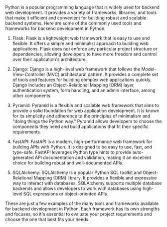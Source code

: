Python is a popular programming language that is widely used for backend web development. It provides a variety of frameworks, libraries, and tools that make it efficient and convenient for building robust and scalable backend systems. Here are some of the commonly used tools and frameworks for backend development in Python:

1. Flask: Flask is a lightweight web framework that is easy to use and flexible. It offers a simple and minimalist approach to building web applications. Flask does not enforce any particular project structure or dependencies, allowing developers to have more freedom and control over their application's architecture.

2. Django: Django is a high-level web framework that follows the Model-View-Controller (MVC) architectural pattern. It provides a complete set of tools and features for building complex web applications quickly. Django includes an Object-Relational Mapping (ORM) layer, authentication system, form handling, and an admin interface, among other components.

3. Pyramid: Pyramid is a flexible and scalable web framework that aims to provide a solid foundation for web application development. It is known for its simplicity and adherence to the principles of minimalism and "doing things the Python way." Pyramid allows developers to choose the components they need and build applications that fit their specific requirements.

4. FastAPI: FastAPI is a modern, high-performance web framework for building APIs with Python. It is designed to be easy to use, fast, and type-safe. FastAPI leverages Python type hints to provide auto-generated API documentation and validation, making it an excellent choice for building robust and well-documented APIs.

5. SQLAlchemy: SQLAlchemy is a popular Python SQL toolkit and Object-Relational Mapping (ORM) library. It provides a flexible and expressive way to interact with databases. SQLAlchemy supports multiple database backends and allows developers to work with databases using high-level SQL expressions or object-oriented APIs.

These are just a few examples of the many tools and frameworks available for backend development in Python. Each framework has its own strengths and focuses, so it's essential to evaluate your project requirements and choose the one that best fits your needs.

